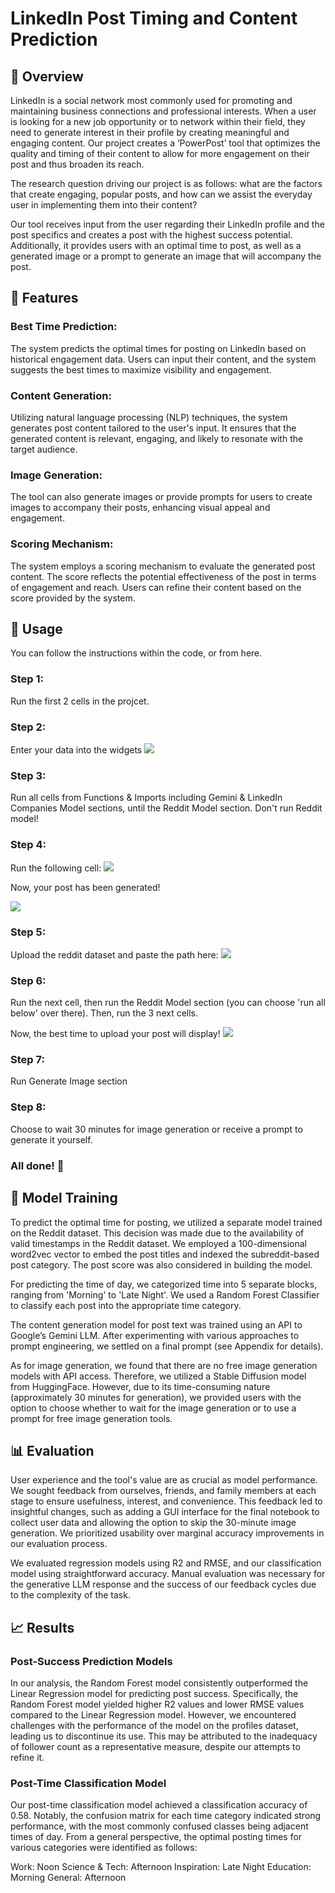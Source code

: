 
# LinkedIn Post Timing and Content Prediction

## 🌟 Overview

LinkedIn is a social network most commonly used for promoting and maintaining business connections and professional interests. When a user is looking for a new job opportunity or to network within their field, they need to generate interest in their profile by creating meaningful and engaging content. Our project creates a ‘PowerPost’ tool that optimizes the quality and timing of their content to allow for more engagement on their post and thus broaden its reach.

The research question driving our project is as follows: what are the factors that create engaging, popular posts, and how can we assist the everyday user in implementing them into their content?

Our tool receives input from the user regarding their LinkedIn profile and the post specifics and creates a post with the highest success potential. Additionally, it provides users with an optimal time to post, as well as a generated image or a prompt to generate an image that will accompany the post.

## 🚀 Features
### Best Time Prediction: 
The system predicts the optimal times for posting on LinkedIn based on historical engagement data. Users can input their content, and the system suggests the best times to maximize visibility and engagement.

### Content Generation: 
Utilizing natural language processing (NLP) techniques, the system generates post content tailored to the user's input. It ensures that the generated content is relevant, engaging, and likely to resonate with the target audience.

### Image Generation:
The tool can also generate images or provide prompts for users to create images to accompany their posts, enhancing visual appeal and engagement.

### Scoring Mechanism:
 The system employs a scoring mechanism to evaluate the generated post content. The score reflects the potential effectiveness of the post in terms of engagement and reach. Users can refine their content based on the score provided by the system.


## 📝 Usage
You can follow the instructions within the code, or from here.
### Step 1:
Run the first 2 cells in the projcet.

### Step 2:
Enter your data into the widgets
![](widget.png)

### Step 3:
 Run all cells from Functions & Imports including Gemini & LinkedIn Companies Model sections, until the Reddit Model section. Don't run Reddit model!

### Step 4:
Run the following cell:
![](response.png)

Now, your post has been generated!

![](post.png)

### Step 5:
Upload the reddit dataset and paste the path here:
![](reddit_path.png)

### Step 6:
Run the next cell, then run the Reddit Model section (you can choose 'run all below' over there). Then, run the 3 next cells.

Now, the best time to upload your post will display!
![](time_pred.png)

### Step 7:
Run Generate Image section

### Step 8:
Choose to wait 30 minutes for image generation or receive a prompt to generate it yourself.

### All done! 🎉

## 🧠 Model Training
To predict the optimal time for posting, we utilized a separate model trained on the Reddit dataset. This decision was made due to the availability of valid timestamps in the Reddit dataset. We employed a 100-dimensional word2vec vector to embed the post titles and indexed the subreddit-based post category. The post score was also considered in building the model.

For predicting the time of day, we categorized time into 5 separate blocks, ranging from 'Morning' to 'Late Night'. We used a Random Forest Classifier to classify each post into the appropriate time category.

The content generation model for post text was trained using an API to Google’s Gemini LLM. After experimenting with various approaches to prompt engineering, we settled on a final prompt (see Appendix for details).

As for image generation, we found that there are no free image generation models with API access. Therefore, we utilized a Stable Diffusion model from HuggingFace. However, due to its time-consuming nature (approximately 30 minutes for generation), we provided users with the option to choose whether to wait for the image generation or to use a prompt for free image generation tools.

## 📊 Evaluation
User experience and the tool's value are as crucial as model performance. We sought feedback from ourselves, friends, and family members at each stage to ensure usefulness, interest, and convenience. This feedback led to insightful changes, such as adding a GUI interface for the final notebook to collect user data and allowing the option to skip the 30-minute image generation. We prioritized usability over marginal accuracy improvements in our evaluation process.

We evaluated regression models using R2 and RMSE, and our classification model using straightforward accuracy. Manual evaluation was necessary for the generative LLM response and the success of our feedback cycles due to the complexity of the task.

## 📈 Results

### Post-Success Prediction Models
In our analysis, the Random Forest model consistently outperformed the Linear Regression model for predicting post success. Specifically, the Random Forest model yielded higher R2 values and lower RMSE values compared to the Linear Regression model. However, we encountered challenges with the performance of the model on the profiles dataset, leading us to discontinue its use. This may be attributed to the inadequacy of follower count as a representative measure, despite our attempts to refine it.

### Post-Time Classification Model
Our post-time classification model achieved a classification accuracy of 0.58. Notably, the confusion matrix for each time category indicated strong performance, with the most commonly confused classes being adjacent times of day. From a general perspective, the optimal posting times for various categories were identified as follows:

Work: Noon
Science & Tech: Afternoon
Inspiration: Late Night
Education: Morning
General: Afternoon
